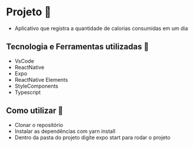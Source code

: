 # Projeto :rocket:
- Aplicativo que registra a quantidade de calorias consumidas em um dia

## Tecnologia e Ferramentas utilizadas :robot:
- VsCode
- ReactNative
- Expo
- ReactNative Elements
- StyleComponents
- Typescript

## Como utilizar :runner:
- Clonar o repositório
- Instalar as dependências com yarn install
- Dentro da pasta do projeto digite expo start para rodar o projeto
